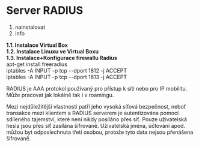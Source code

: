 # Server RADIUS
1. nainstalovat
2. info

<b font size="16px">1.1. Instalace Virtual Box </br>
1.2. Instalace Linuxu ve Virtual Boxu </br>
1.3. Instalace+Konfigurace firewallu Radius </b></br>
        apt-get install freeradius </br>
        iptables -A INPUT -p tcp --dport 1812 -j ACCEPT </br>
        iptables -A INPUT -p tcp --dport 1813 -j ACCEPT </br>
        


















RADIUS je AAA protokol používaný pro přístup k síti nebo pro IP mobilitu. Může pracovat jak lokálně tak i v roamingu.

Mezi nejdůležitější vlastnosti patří jeho vysoká síťová bezpečnost, neboť transakce mezi klientem a RADIUS serverem je autentizována pomocí sdíleného tajemství, které není nikdy posíláno přes síť. Pouze uživatelská hesla jsou přes síť zasílána šifrovaně. Uživatelská jména, účtování apod. můžou byt odposlechnuta třetí osobou, protože tyto data nejsou přenášena šifrovaně.
